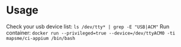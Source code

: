 # Usage
Check your usb device list:
`ls /dev/tty* | grep -E "USB|ACM"`
Run container:
`docker run --privileged=true --device=/dev/ttyACM0 -ti mapsme/ci-appium /bin/bash`
